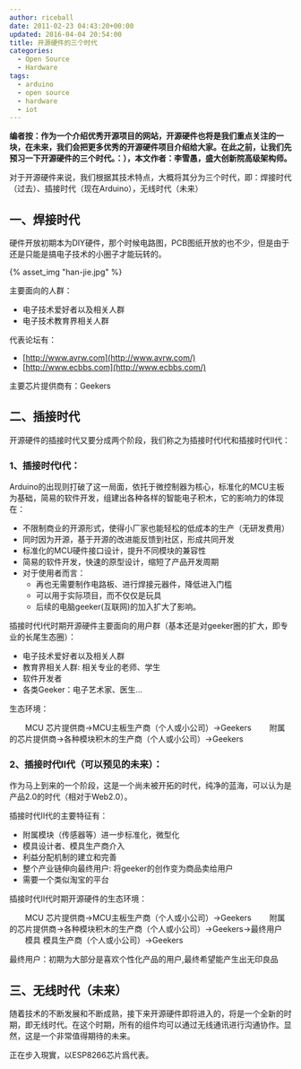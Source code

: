 ```yaml
---
author: riceball
date: 2011-02-23 04:43:20+00:00
updated: 2016-04-04 20:54:00
title: 开源硬件的三个时代
categories:
  - Open Source
  - Hardware
tags:
  - arduino
  - open source
  - hardware
  - iot
---
```


**编者按：作为一个介绍优秀开源项目的网站，开源硬件也将是我们重点关注的一块，在未来，我们会把更多优秀的开源硬件项目介绍给大家。在此之前，让我们先预习一下开源硬件的三个时代。：），本文作者：李雪愚，盛大创新院高级架构师。**

对于开源硬件来说，我们根据其技术特点，大概将其分为三个时代，即：焊接时代（过去）、插接时代（现在Arduino），无线时代（未来）

## 一、焊接时代

硬件开放初期本为DIY硬件，那个时候电路图，PCB图纸开放的也不少，但是由于还是只能是搞电子技术的小圈子才能玩转的。

{% asset_img "han-jie.jpg" %}

主要面向的人群：

* 电子技术爱好者以及相关人群
* 电子技术教育界相关人群

代表论坛有：

* [http://www.avrw.com](http://www.avrw.com/)
* [http://www.ecbbs.com](http://www.ecbbs.com/)

主要芯片提供商有：Geekers

## 二、插接时代

开源硬件的插接时代又要分成两个阶段，我们称之为插接时代I代和插接时代II代：

### 1、插接时代I代：

Arduino的出现则打破了这一局面，依托于微控制器为核心，标准化的MCU主板为基础，简易的软件开发，组建出各种各样的智能电子积木，它的影响力的体现在：

* 不限制商业的开源形式，使得小厂家也能轻松的低成本的生产（无研发费用）
* 同时因为开源，基于开源的改进能反馈到社区，形成共同开发
* 标准化的MCU硬件接口设计，提升不同模块的兼容性
* 简易的软件开发，快速的原型设计，缩短了产品开发周期
* 对于使用者而言：
  * 再也无需要制作电路板、进行焊接元器件，降低进入门槛
  * 可以用于实际项目，而不仅仅是玩具
  * 后续的电脑geeker(互联网)的加入扩大了影响。

插接时代I代时期开源硬件主要面向的用户群（基本还是对geeker圈的扩大，即专业的长尾生态圈）：

  * 电子技术爱好者以及相关人群
  * 教育界相关人群: 相关专业的老师、学生
  * 软件开发者
  * 各类Geeker：电子艺术家、医生...

生态环境：

　　MCU 芯片提供商→MCU主板生产商（个人或小公司）→Geekers
　　附属的芯片提供商→各种模块积木的生产商（个人或小公司）→Geekers

### 2、插接时代II代（可以预见的未来）：

作为马上到来的一个阶段，这是一个尚未被开拓的时代，纯净的蓝海，可以认为是产品2.0的时代（相对于Web2.0）。

插接时代II代的主要特征有：

  * 附属模块（传感器等）进一步标准化，微型化
  * 模具设计者、模具生产商介入
  * 利益分配机制的建立和完善
  * 整个产业链伸向最终用户: 将geeker的创作变为商品卖给用户
  * 需要一个类似淘宝的平台

插接时代II代时期开源硬件的生态环境：

　　MCU 芯片提供商→MCU主板生产商（个人或小公司）→Geekers
　　附属的芯片提供商→各种模块积木的生产商（个人或小公司）→Geekers→最终用户
　　模具 模具生产商（个人或小公司）→Geekers

最终用户：初期为大部分是喜欢个性化产品的用户,最终希望能产生出无印良品

## 三、无线时代（未来）

随着技术的不断发展和不断成熟，接下来开源硬件即将进入的，将是一个全新的时期，即无线时代。在这个时期，所有的组件均可以通过无线通讯进行沟通协作。显然，这是一个非常值得期待的未来。

正在步入現實，以ESP8266芯片爲代表。
